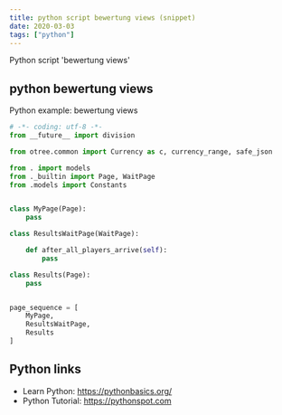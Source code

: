 ```yaml
---
title: python script bewertung views (snippet)
date: 2020-03-03
tags: ["python"]
---
```

Python script 'bewertung views'


## python bewertung views

Python example: bewertung views

```python
# -*- coding: utf-8 -*-
from __future__ import division

from otree.common import Currency as c, currency_range, safe_json

from . import models
from ._builtin import Page, WaitPage
from .models import Constants


class MyPage(Page):
    pass

class ResultsWaitPage(WaitPage):

    def after_all_players_arrive(self):
        pass

class Results(Page):
    pass


page_sequence = [
    MyPage,
    ResultsWaitPage,
    Results
]


```

## Python links

- Learn Python: https://pythonbasics.org/
- Python Tutorial: https://pythonspot.com
